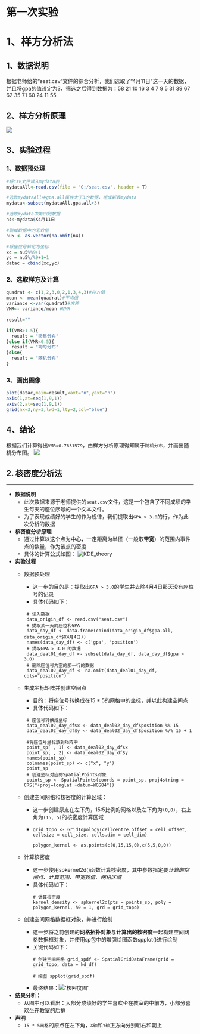 # 第一次实验
# 1、样方分析法
## 1、数据说明
  根据老师给的“seat.csv”文件的综合分析，我们选取了“4月11日”这一天的数据，并且将gpa的值设定为3，筛选之后得到数据为：58 21 10 16  3  4  7  9  5 31 39 67 62 35 71 60 24 11 55.
## 2、样方分析原理
![](https://github.com/cuit201608/Team9_coding/blob/master/files/%E6%A0%B7%E6%96%B9%E5%88%86%E6%9E%90%E5%8E%9F%E7%90%86.JPG)
## 3、实验过程
### 1、数据预处理
```R
#将csv文件读入mydata表
mydataAll<-read.csv(file = "G:/seat.csv", header = T)

#选取mydataAll中gpa.all属性大于3的数据，组成新表mydata
mydata<-subset(mydataAll,gpa.all>3)

#选取mydata中第四列数据
n4<-mydata$X4月11日

#删掉数据中的无效值
nu5 <- as.vector(na.omit(n4))

#将座位号转化为坐标
xc = nu5%%9+1  
yc = nu5%/%9+1+1
datac = cbind(xc,yc) 
```
### 2、选取样方及计算
```R
quadrat <- c(1,2,3,0,2,1,3,4,3)#样方值
mean <- mean(quadrat)#平均值
variance <-var(quadrat)#方差
VMR<- variance/mean #VMR

result=""

if(VMR>1.5){
  result = "聚集分布"
}else if(VMR<0.5){
  result = "均匀分布"
}else{
  result = "随机分布"
}
```
### 3、画出图像
```R
plot(datac,main=result,xaxt="n",yaxt="n")
axis(1,at=seq(1,9,1))
axis(2,at=seq(1,9,1))
grid(nx=3,ny=3,lwd=1,lty=2,col="blue")
```
## 4、结论
根据我们计算得出`VMR=0.7631579`，由样方分析原理得知属于`随机分布`，并画出随机分布图。
![](https://github.com/cuit201608/Team9_coding/blob/master/files/%E9%9A%8F%E6%9C%BA%E5%88%86%E5%B8%83%E5%9B%BE.JPG)

## 2. 核密度分析法
--- 
   - **数据说明**
      - 此次数据来源于老师提供的`seat.csv`文件，这是一个包含了不同成绩的学生每天的座位序号的一个文本文件。
      - 为了表现成绩好的学生的作为规律，我们提取出`GPA > 3.0`的行，作为此次分析的数据
   - **核密度分析原理**
      - 通过计算以这个点为中心，一定距离为半径（一般取**带宽**）的范围内事件点的数量，作为该点的密度
      - 具体的计算公式如图：
      ![KDE_theory](/Team9_coding/files/KDE_theory.jpg)
   - **实验过程**
      - 数据预处理
         - 这一步的目的是：提取出`GPA > 3.0`的学生并去除4月4日那天没有座位号的记录
         - 具体代码如下：
         ```
          # 读入数据
          data_origin_df <- read.csv("seat.csv")
          # 提取某一天的座位和GPA
          data_day_df <- data.frame(cbind(data_origin_df$gpa.all, data_origin_df$X4月4日))
          names(data_day_df) <- c('gpa', 'position')
          # 提取GPA > 3.0 的数据
          data_deal01_day_df <- subset(data_day_df, data_day_df$gpa > 3.0)
          # 删除座位号为空的那一行的数据
          data_deal02_day_df <- na.omit(data_deal01_day_df, cols="position")
          ```
      - 生成坐标矩阵并创建空间点
         - 目的：将座位号转换成在15 * 5的网格中的坐标，并以此构建空间点
         - 具体代码如下：
         ```
          # 座位号转换成坐标
          data_deal02_day_df$x <- data_deal02_day_df$position %% 15 
          data_deal02_day_df$y <- data_deal02_day_df$position %/% 15 + 1 
          ```
         ```
          #将座位号坐标放到矩阵中
          point_sp[ , 1] <- data_deal02_day_df$x
          point_sp[ , 2] <- data_deal02_day_df$y
          names(point_sp)
          colnames(point_sp) <- c("x", "y")
          point_sp
          # 创建坐标对应的SpatialPoints对象
          points_sp <- SpatialPoints(coords = point_sp, proj4string = CRS("+proj=longlat +datum=WGS84"))
         ```

      - 创建空间网格和核密度的计算区域：
         - 这一步创建原点在左下角，15:5比例的网格以及左下角为`(0,0)`，右上角为`(15, 5)`的核密度计算区域
         - ```
           grid_topo <- GridTopology(cellcentre.offset = cell_offset, cellsize = cell_size, cells.dim = cell_dim)
           ```
           ```
           polygon_kernel <- as.points(c(0,15,15,0),c(5,5,0,0))
           ```
      - 计算核密度
          - 这一步使用spkernel2d()函数计算核密度，其中参数指定要*计算的空间点、计算范围、带宽数值、网格区域*
          - 具体代码如下：
             ```
             # 计算核密度
             kernel_density <- spkernel2d(pts = points_sp, poly = polygon_kernel, h0 = 1, grd = grid_topo)
             ```
      - 创建空间网格数据框对象，并进行绘制
          - 这一步将之前创建的**网格拓扑对象**与**计算出的核密度**一起构建空间网格数据框对象，并使用sp包中的增强绘图函数spplot()进行绘制
          - 关键代码如下：
            ```
            # 创建空间网格 grid_spdf <- SpatialGridDataFrame(grid = grid_topo, data = kd_df)
            ``` 
            ```
            # 绘图 spplot(grid_spdf)
            ```
          - 最终结果：!['核密度图'](/Team9_coding/files/KDE_result.jpg)
   - **结果分析：**
       - 从图中可以看出：大部分成绩好的学生喜欢坐在教室的中前方，小部分喜欢坐在教室的后排
   - **声明**
       - `15 * 5网格`的原点在左下角，`X轴`和`Y轴`正方向分别朝右和朝上


